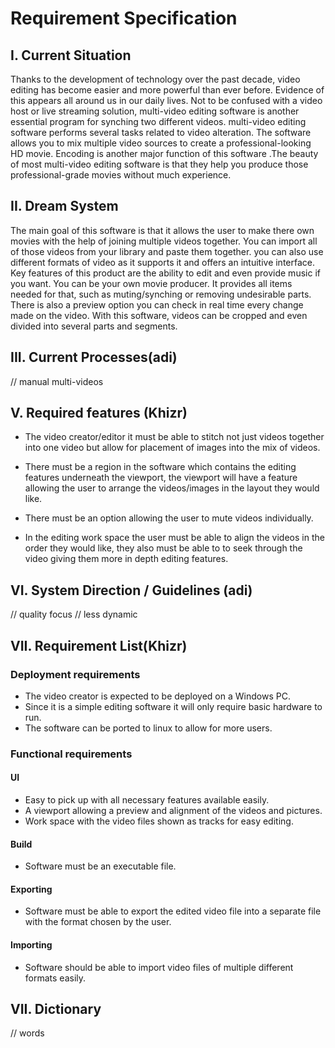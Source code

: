# Requirement Specification

## I. Current Situation

Thanks to the development of technology over the past decade, video editing has become easier and more powerful than ever before. Evidence of this appears all around us in our daily lives. Not to be confused with a video host or live streaming solution, multi-video editing software is another essential program for synching two different videos. multi-video editing software performs several tasks related to video alteration. The software allows you to mix multiple video sources to create a professional-looking HD movie. Encoding is another major function of this software .The beauty of most multi-video editing software is that they help you produce those professional-grade movies without much experience.

## II. Dream System

The main goal of this software is that it allows the user to make there own movies with the help of joining multiple videos together. You can import all of those videos from your library and paste them together. you can also use different formats of video as it supports it and offers an intuitive interface. Key features of this product are the ability to edit and even provide music if you want. You can be your own movie producer. It provides all items needed for that, such as muting/synching or removing undesirable parts. There is also a preview option you can check in real time every change made on the video. With this software, videos can be cropped and even divided into several parts and segments.

## III. Current Processes(adi)
// manual multi-videos


## V. Required features (Khizr)

- The video creator/editor it must be able to stitch not just videos together into one video but allow for placement   of images into the mix of videos. 

- There must be a region in the software which contains the editing features underneath the viewport, the viewport    will have a feature allowing the user to arrange the videos/images in the layout they would like.

- There must be an option allowing the user to mute videos individually.

- In the editing work space the user must be able to align the videos in the order they would like, they also must    be able to to seek through the video giving them more in depth editing features.

## VI. System Direction / Guidelines (adi)
// quality focus
// less dynamic

## VII. Requirement List(Khizr)

### Deployment requirements
- The video creator is expected to be deployed on a Windows PC.
- Since it is a simple editing software it will only require basic hardware to run.
- The software can be ported to linux to allow for more users. 

###  Functional requirements

#### UI

- Easy to pick up with all necessary features available easily.
- A viewport allowing a preview and alignment of the videos and pictures.
- Work space with the video files shown as tracks for easy editing.

#### Build
 
- Software must be an executable file.

#### Exporting

- Software must be able to export the edited video file into a separate file with the format chosen by the user.

#### Importing

- Software should be able to import video files of multiple different formats easily.

## VII. Dictionary
// words
